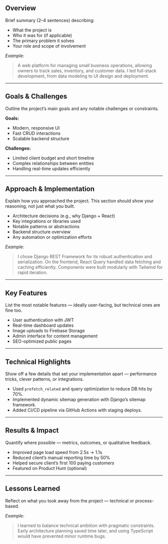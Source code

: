 ## Overview

Brief summary (2–4 sentences) describing:

- What the project is
- Who it was for (if applicable)
- The primary problem it solves
- Your role and scope of involvement

_Example:_

> A web platform for managing small business operations, allowing owners to track sales, inventory, and customer data. I led full-stack development, from data modeling to UI design and deployment.

---

## Goals & Challenges

Outline the project’s main goals and any notable challenges or constraints.

**Goals:**

- Modern, responsive UI
- Fast CRUD interactions
- Scalable backend structure

**Challenges:**

- Limited client budget and short timeline
- Complex relationships between entities
- Handling real-time updates efficiently

---

## Approach & Implementation

Explain how you approached the project. This section should show your reasoning, not just what you built.

- Architecture decisions (e.g., why Django + React)
- Key integrations or libraries used
- Notable patterns or abstractions
- Backend structure overview
- Any automation or optimization efforts

_Example:_

> I chose Django REST Framework for its robust authentication and serialization. On the frontend, React Query handled data fetching and caching efficiently. Components were built modularly with Tailwind for rapid iteration.

---

## Key Features

List the most notable features — ideally user-facing, but technical ones are fine too.

- User authentication with JWT
- Real-time dashboard updates
- Image uploads to Firebase Storage
- Admin interface for content management
- SEO-optimized public pages

---

## Technical Highlights

Show off a few details that set your implementation apart — performance tricks, clever patterns, or integrations.

- Used `prefetch_related` and query optimization to reduce DB hits by 70%.
- Implemented dynamic sitemap generation with Django’s sitemap framework.
- Added CI/CD pipeline via GitHub Actions with staging deploys.

---

## Results & Impact

Quantify where possible — metrics, outcomes, or qualitative feedback.

- Improved page load speed from 2.5s → 1.1s
- Reduced client’s manual reporting time by 50%
- Helped secure client’s first 100 paying customers
- Featured on Product Hunt (optional)

---

## Lessons Learned

Reflect on what you took away from the project — technical or process-based.

_Example:_

> I learned to balance technical ambition with pragmatic constraints. Early architecture planning saved time later, and using TypeScript would have prevented minor runtime bugs.
